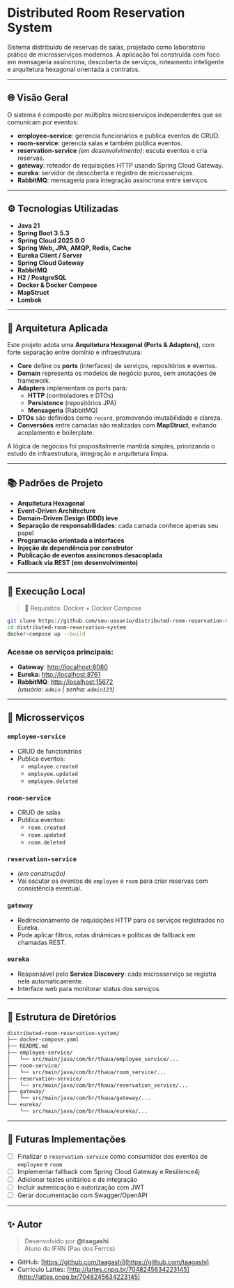 # Distributed Room Reservation System

Sistema distribuído de reservas de salas, projetado como laboratório prático de microsserviços modernos. A aplicação foi construída com foco em mensageria assíncrona, descoberta de serviços, roteamento inteligente e arquitetura hexagonal orientada a contratos.

---

## 🌐 Visão Geral

O sistema é composto por múltiplos microsserviços independentes que se comunicam por eventos:

- **employee-service**: gerencia funcionários e publica eventos de CRUD.
- **room-service**: gerencia salas e também publica eventos.
- **reservation-service** *(em desenvolvimento)*: escuta eventos e cria reservas.
- **gateway**: roteador de requisições HTTP usando Spring Cloud Gateway.
- **eureka**: servidor de descoberta e registro de microsserviços.
- **RabbitMQ**: mensageria para integração assíncrona entre serviços.

---

## ⚙️ Tecnologias Utilizadas

- **Java 21**
- **Spring Boot 3.5.3**
- **Spring Cloud 2025.0.0**
- **Spring Web, JPA, AMQP, Redis, Cache**
- **Eureka Client / Server**
- **Spring Cloud Gateway**
- **RabbitMQ**
- **H2 / PostgreSQL**
- **Docker & Docker Compose**
- **MapStruct**
- **Lombok**

---

## 🧱 Arquitetura Aplicada

Este projeto adota uma **Arquitetura Hexagonal (Ports & Adapters)**, com forte separação entre domínio e infraestrutura:

- **Core** define os **ports** (interfaces) de serviços, repositórios e eventos.
- **Domain** representa os modelos de negócio puros, sem anotações de framework.
- **Adapters** implementam os ports para:
  - **HTTP** (controladores e DTOs)
  - **Persistence** (repositórios JPA)
  - **Mensageria** (RabbitMQ)
- **DTOs** são definidos como `record`, promovendo imutabilidade e clareza.
- **Conversões** entre camadas são realizadas com **MapStruct**, evitando acoplamento e boilerplate.

A lógica de negócios foi propositalmente mantida simples, priorizando o estudo de infraestrutura, integração e arquitetura limpa.

---

## 📚 Padrões de Projeto

- **Arquitetura Hexagonal**
- **Event-Driven Architecture**
- **Domain-Driven Design (DDD) leve**
- **Separação de responsabilidades**: cada camada conhece apenas seu papel
- **Programação orientada a interfaces**
- **Injeção de dependência por construtor**
- **Publicação de eventos assíncronos desacoplada**
- **Fallback via REST (em desenvolvimento)**

---

## 🚀 Execução Local

> 🔹 Requisitos: Docker + Docker Compose

```bash
git clone https://github.com/seu-usuario/distributed-room-reservation-system.git
cd distributed-room-reservation-system
docker-compose up --build
```

### Acesse os serviços principais:

- **Gateway**: [http://localhost:8080](http://localhost:8080)  
- **Eureka**: [http://localhost:8761](http://localhost:8761)  
- **RabbitMQ**: [http://localhost:15672](http://localhost:15672)  
  *(usuário: `admin` | senha: `admin123`)*

---

## 🔄 Microsserviços

### `employee-service`

- CRUD de funcionários
- Publica eventos:
  - `employee.created`
  - `employee.updated`
  - `employee.deleted`

### `room-service`

- CRUD de salas
- Publica eventos:
  - `room.created`
  - `room.updated`
  - `room.deleted`

### `reservation-service`

- *(em construção)*
- Vai escutar os eventos de `employee` e `room` para criar reservas com consistência eventual.

### `gateway`

- Redirecionamento de requisições HTTP para os serviços registrados no Eureka.
- Pode aplicar filtros, rotas dinâmicas e políticas de fallback em chamadas REST.

### `eureka`

- Responsável pelo **Service Discovery**: cada microsserviço se registra nele automaticamente.
- Interface web para monitorar status dos serviços.

---

## 📁 Estrutura de Diretórios

```bash
distributed-room-reservation-system/
├── docker-compose.yaml
├── README.md
├── employee-service/
│   └── src/main/java/com/br/thaua/employee_service/...
├── room-service/
│   └── src/main/java/com/br/thaua/room_service/...
├── reservation-service/
│   └── src/main/java/com/br/thaua/reservation_service/...
├── gateway/
│   └── src/main/java/com/br/thaua/gateway/...
└── eureka/
    └── src/main/java/com/br/thaua/eureka/...
```

---

## 🔧 Futuras Implementações

- [ ] Finalizar o `reservation-service` como consumidor dos eventos de `employee` e `room`
- [ ] Implementar fallback com Spring Cloud Gateway e Resilience4j
- [ ] Adicionar testes unitários e de integração
- [ ] Incluir autenticação e autorização com JWT
- [ ] Gerar documentação com Swagger/OpenAPI

---

## ✨ Autor

> Desenvolvido por **@taagashi**  
> Aluno do IFRN (Pau dos Ferros)

- GitHub: [https://github.com/taagashi](https://github.com/taagashi)  
- Currículo Lattes: [http://lattes.cnpq.br/7048245634223145](http://lattes.cnpq.br/7048245634223145)


